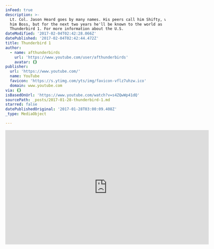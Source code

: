 ```yaml
---
inFeed: true
description: >-
  Lt. Col. Jason Heard goes by many names. His peers call him Shifty, we call
  him Boss, but for the next two years he'll be known to the world as
  Thunderbird 1. For more information about the U.S.
dateModified: '2017-02-04T02:42:28.066Z'
datePublished: '2017-02-04T02:42:44.472Z'
title: Thunderbird 1
author:
  - name: afthunderbirds
    url: 'https://www.youtube.com/user/afthunderbirds'
    avatar: {}
publisher:
  url: 'https://www.youtube.com/'
  name: YouTube
  favicon: 'https://s.ytimg.com/yts/img/favicon-vflz7uhzw.ico'
  domain: www.youtube.com
via: {}
isBasedOnUrl: 'https://www.youtube.com/watch?v=s4ZQwWp41dQ'
sourcePath: _posts/2017-01-28-thunderbird-1.md
starred: false
datePublishedOriginal: '2017-01-28T03:00:09.408Z'
_type: MediaObject

---
```

<iframe src="https://cdn.embedly.com/widgets/media.html?src=https%3A%2F%2Fwww.youtube.com%2Fembed%2Fs4ZQwWp41dQ%3Ffeature%3Doembed&amp;url=http%3A%2F%2Fwww.youtube.com%2Fwatch%3Fv%3Ds4ZQwWp41dQ&amp;image=https%3A%2F%2Fi.ytimg.com%2Fvi%2Fs4ZQwWp41dQ%2Fhqdefault.jpg&amp;key=b7d04c9b404c499eba89ee7072e1c4f7&amp;type=text%2Fhtml&amp;schema=youtube" width="640" height="360" scrolling="no" frameborder="0" allowfullscreen="" style=""></iframe>